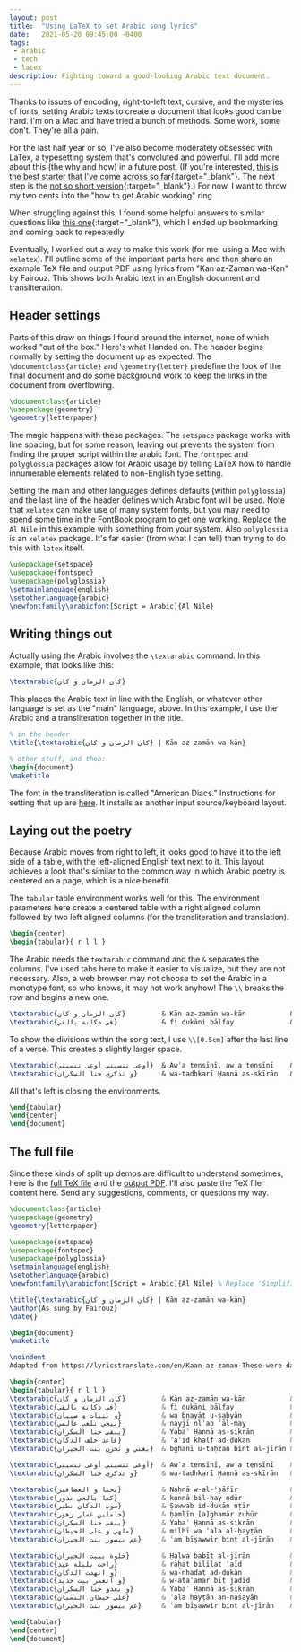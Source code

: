 ```yaml
---
layout: post
title:  "Using LaTeX to set Arabic song lyrics"
date:   2021-05-20 09:45:00 -0400
tags: 
 - arabic
 - tech
 - latex
description: Fighting toward a good-looking Arabic text document.
---
```

Thanks to issues of encoding, right-to-left text, cursive, and the mysteries of fonts, setting Arabic texts to create a document that looks good can be hard. I'm on a Mac and have tried a bunch of methods. Some work, some don't. They're all a pain.

For the last half year or so, I've also become moderately obsessed with LaTex, a typesetting system that's convoluted and powerful. I'll add more about this (the why and how) in a future post. (If you're interested, [this is the best starter that I've come across so far](https://www.learnlatex.org/en/){:target="_blank"}. The next step is the [not so short version](https://tobi.oetiker.ch/lshort/lshort.pdf){:target="_blank"}.) For now, I want to throw my two cents into the "how to get Arabic working" ring.

When struggling against this, I found some helpful answers to similar questions like [this one](https://tex.stackexchange.com/questions/239029/adding-arabic-text-to-an-english-document){:target="_blank"}, which I ended up bookmarking and coming back to repeatedly.

Eventually, I worked out a way to make this work (for me, using a Mac with `xelatex`). I'll outline some of the important parts here and then share an example TeX file and output PDF using lyrics from "Kan az-Zaman wa-Kan" by Fairouz. This shows both Arabic text in an English document and transliteration.

## Header settings

Parts of this draw on things I found around the internet, none of which worked "out of the box." Here's what I landed on. The header begins normally by setting the document up as expected. The `\documentclass{article}` and `\geometry{letter}` predefine the look of the final document and do some background work to keep the links in the document from overflowing.

```latex
\documentclass{article}
\usepackage{geometry}
\geometry{letterpaper}
```

The magic happens with these packages. The `setspace` package works with line spacing, but for some reason, leaving out prevents the system from finding the proper script within the arabic font. The `fontspec` and `polyglossia` packages allow for Arabic usage by telling LaTeX how to handle innumerable elements related to non-English type setting.

Setting the main and other languages defines defaults (within `polyglossia`) and the last line of the header defines which Arabic font will be used. Note that `xelatex` can make use of many system fonts, but you may need to spend some time in the FontBook program to get one working. Replace the `Al Nile` in this example with something from your system. Also `polyglossia` is an `xelatex` package. It's far easier (from what I can tell) than trying to do this with `latex` itself.

```latex
\usepackage{setspace}
\usepackage{fontspec}
\usepackage{polyglossia}
\setmainlanguage{english}
\setotherlanguage{arabic}
\newfontfamily\arabicfont[Script = Arabic]{Al Nile}
```

## Writing things out

Actually using the Arabic involves the `\textarabic` command. In this example, that looks like this:

```latex
\textarabic{كان الزمان و كان}
```

This places the Arabic text in line with the English, or whatever other language is set as the "main" language, above. In this example, I use the Arabic and a transliteration together in the title.

```latex
% in the header
\title{\textarabic{كان الزمان و كان} | Kān az-zamān wa-kān}

% other stuff, and then:
\begin{document}
\maketitle
```

The font in the transliteration is called "American Diacs." Instructions for setting that up are [here](https://org.uib.no/smi/ksv/JaghbubX.html). It installs as another input source/keyboard layout.

## Laying out the poetry

Because Arabic moves from right to left, it looks good to have it to the left side of a table, with the left-aligned English text next to it. This layout achieves a look that's similar to the common way in which Arabic poetry is centered on a page, which is a nice benefit.

The `tabular` table environment works well for this. The environment parameters here create a centered table with a right aligned column followed by two left aligned columns (for the transliteration and translation).

```latex
\begin{center}
\begin{tabular}{ r l l }
```

The Arabic needs the `textarabic` command and the `&` separates the columns. I've used tabs here to make it easier to visualize, but they are not necessary. Also, a web browser may not choose to set the Arabic in a monotype font, so who knows, it may not work anyhow! The `\\` breaks the row and begins a new one.

```latex
\textarabic{كان الزمان و كان}         & Kān az-zamān wa-kān           & Those were the days, there was \\
\textarabic{في دكانة بالفي}           & fi dukāni bālfay              & the shop in the shade \\
```

To show the divisions within the song text, I use `\\[0.5cm]` after the last line of a verse. This creates a slightly larger space.

```latex
\textarabic{أوعى تنسيني أوعى تنسيني}  & Awʿa tensīnī, awʿa tensīnī    & ``Never forget me, never forget me! \\
\textarabic{و تذكري حنا السكران}      & wa-tadhkarī Ḥannā as-skīrān   & And remember Henna the drunk!'' \\[0.5cm]
```

All that's left is closing the environments.

```latex
\end{tabular}
\end{center} 
\end{document}
```

## The full file

Since these kinds of split up demos are difficult to understand sometimes, here is the [full TeX file](/assets/kan-zaman-kan.tex) and the [output PDF](/assets/kan-zaman-kan.pdf). I'll also paste the TeX file content here. Send any suggestions, comments, or questions my way.

```latex
\documentclass{article}
\usepackage{geometry}
\geometry{letterpaper}

\usepackage{setspace}
\usepackage{fontspec}
\usepackage{polyglossia}
\setmainlanguage{english}
\setotherlanguage{arabic}
\newfontfamily\arabicfont[Script = Arabic]{Al Nile} % Replace 'Simplified Arabic' with a font from your system

\title{\textarabic{كان الزمان و كان} | Kān az-zamān wa-kān}
\author{As sung by Fairouz}
\date{}

\begin{document}
\maketitle

\noindent
Adapted from https://lyricstranslate.com/en/Kaan-az-zaman-These-were-days.html by Christopher Witulski and based on the recording at https://www.youtube.com/watch?v=eZBCGVAkZLI. 2021.

\begin{center}
\begin{tabular}{ r l l }
\textarabic{كان الزمان و كان}         & Kān az-zamān wa-kān           & Those were the days, there was \\
\textarabic{في دكانة بالفي}           & fi dukāni bālfay              & the shop in the shade \\
\textarabic{و بنيات و صبيان}          & wa bnayāt u-ṣabyān            & and boys and girls \\
\textarabic{نيجي نلعب عالمي}          & nayjī nlʿab ʿāl-may           & came to play by the water. \\
\textarabic{يبقى حنا السكران}         & Yabaʾ Ḥannā as-sikrān         & Drunk Henna remained \\
\textarabic{قاعد خلف الدكان}          & ʾāʿid khalf ad-dukān          & sitting by the shop \\
\textarabic{بغني و تحزن بنت الجيران}  & bghanī u-taḥzan bint al-jīrān & and sang, saddening the girl next door. \\[0.5cm]

\textarabic{أوعى تنسيني أوعى تنسيني}  & Awʿa tensīnī, awʿa tensīnī    & ``Never forget me, never forget me! \\
\textarabic{و تذكري حنا السكران}      & wa-tadhkarī Ḥannā as-skīrān   & And remember Henna the drunk!'' \\[0.5cm]

\textarabic{نحنا و العصافير}          & Naḥnā w-al-ʿṣāfīr             & We and some birds \\
\textarabic{كنا بالحي ندور}           & kunnā bil-ḥay ndūr            & used to wander the neighborhood. \\
\textarabic{صوب الدكان نطير}          & Ṣawwab id-dukān nṭīr          & We flew toward the shop \\
\textarabic{حاملين غمار زهور}         & ḥamlīn [a]ghamār zuhūr        & carrying bunches of flowers. \\ 
\textarabic{يبقى حنا السكران}         & Yabaʾ Ḥannā as-sikrān         & Drunk Hanna remained \\
\textarabic{ملهي و على الحيطان}       & milhī wa ʿala al-ḥayṭān       & distracted on the walls, \\ 
\textarabic{عم بيصور بنت الجيران}     & ʿam bīṣawwir bint al-jīrān    & drawing the girl next door. \\[0.5cm]

\textarabic{حلوة ببيت الجيران}        & Ḥalwa babīt al-jīrān          & The beauty in the next door house \\
\textarabic{راحت بليلة عيد}           & rāḥat bilīlat ʿaīd            & left on one Eid [holiday, festival] night \\
\textarabic{و انهدت الدكان}           & wa-nhadat ad-dukān            & and the shop was torn down \\
\textarabic{و اتعمر بيت جديد}         & w-ataʿamar bīt jadīd          & and a new house put up. \\ 
\textarabic{و بعدو حنا السكران}       & Yabaʾ Ḥannā as-sikrān         & Drunk Henna remained \\
\textarabic{على حيطان النسيان}        & ʿala ḥayṭān an-nasayān        & on the forgotten walls \\ 
\textarabic{عم بيصور بنت الجيران}     & ʿam bīṣawwir bint al-jīrān    & drawing the girl next door. \\

\end{tabular}
\end{center} 
\end{document}
```